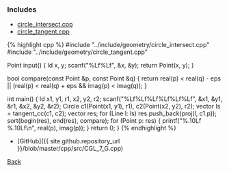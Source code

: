 ### Includes

- [circle_intersect.cpp](../include/geometry/circle_intersect)
- [circle_tangent.cpp](../include/geometry/circle_tangent)

{% highlight cpp %}
#include "../include/geometry/circle_intersect.cpp"
#include "../include/geometry/circle_tangent.cpp"

Point input() {
  ld x, y;
  scanf("%Lf%Lf", &x, &y);
  return Point(x, y);
}

bool compare(const Point &p, const Point &q) {
  return real(p) < real(q) - eps ||
                   (real(p) < real(q) + eps && imag(p) < imag(q));
}

int main() {
  ld x1, y1, r1, x2, y2, r2;
  scanf("%Lf%Lf%Lf%Lf%Lf%Lf", &x1, &y1, &r1, &x2, &y2, &r2);
  Circle c1(Point(x1, y1), r1), c2(Point(x2, y2), r2);
  vector<Line> ls = tangent_cc(c1, c2);
  vector<Point> res;
  for (Line l: ls) res.push_back(proj(l, c1.p));
  sort(begin(res), end(res), compare);
  for (Point p: res) {
    printf("%.10Lf %.10Lf\n", real(p), imag(p));
  }
  return 0;
}
{% endhighlight %}

- [GitHub]({{ site.github.repository_url }}/blob/master/cpp/src/CGL_7_G.cpp)

[Back](..)
